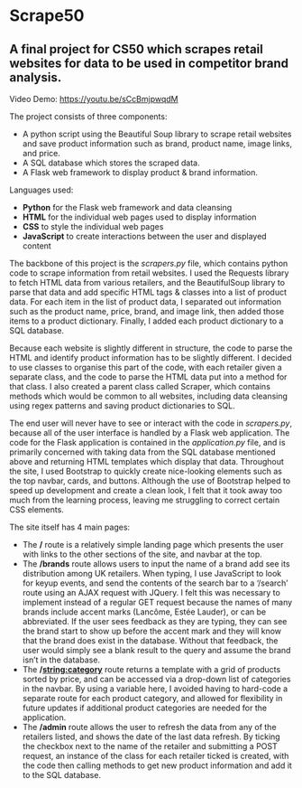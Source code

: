 # Scrape50
## A final project for CS50 which scrapes retail websites for data to be used in competitor brand analysis.

Video Demo: https://youtu.be/sCcBmjpwqdM

The project consists of three components:
- A python script using the Beautiful Soup library to scrape retail websites and save product information such as brand, product name, image links, and price.
- A SQL database which stores the scraped data.
- A Flask web framework to display product & brand information.

Languages used:
- **Python** for the Flask web framework and data cleansing
- **HTML** for the individual web pages used to display information
- **CSS** to style the individual web pages
- **JavaScript** to create interactions between the user and displayed content

The backbone of this project is the *scrapers.py* file, which contains python code to scrape information from retail websites.  I used the Requests library to fetch HTML data from various retailers, and the BeautifulSoup library to parse that data and add specific HTML tags & classes into a list of product data.  For each item in the list of product data, I separated out information such as the product name, price, brand, and image link, then added those items to a product dictionary.  Finally, I added each product dictionary to a SQL database.

Because each website is slightly different in structure, the code to parse the HTML and identify product information has to be slightly different.  I decided to use classes to organise this part of the code, with each retailer given a separate class, and the code to parse the HTML data put into a method for that class.  I also created a parent class called Scraper, which contains methods which would be common to all websites, including data cleansing using regex patterns and saving product dictionaries to SQL.

The end user will never have to see or interact with the code in *scrapers.py*, because all of the user interface is handled by a Flask web application.  The code for the Flask application is contained in the *application.py* file, and is primarily concerned with taking data from the SQL database mentioned above and returning HTML templates which display that data.  Throughout the site, I used Bootstrap to quickly create nice-looking elements such as the top navbar, cards, and buttons.  Although the use of Bootstrap helped to speed up development and create a clean look, I felt that it took away too much from the learning process, leaving me struggling to correct certain CSS elements.

The site itself has 4 main pages:
	
- The **/** route is a relatively simple landing page which presents the user with links to the other sections of the site, and  navbar at the top.
- The **/brands** route allows users to input the name of a brand add see its distribution among UK retailers.  When typing, I use JavaScript to look for keyup events, and send the contents of the search bar to a ‘/search’ route using an AJAX request with JQuery.  I felt this was necessary to implement instead of a regular GET request because the names of many brands include accent marks (Lancôme, Estée Lauder), or can be abbreviated.  If the user sees feedback as they are typing, they can see the brand start to show up before the accent mark and they will know that the brand does exist in the database.  Without that feedback, the user would simply see a blank result to the query and assume the brand isn’t in the database.
- The **/<string:category>** route returns a template with a grid of products sorted by price, and can be accessed via a drop-down list of categories in the navbar.  By using a variable here, I avoided having to hard-code a separate route for each product category, and allowed for flexibility in future updates if additional product categories are needed for the application.
- The **/admin** route allows the user to refresh the data from any of the retailers listed, and shows the date of the last data refresh.  By ticking the checkbox next to the name of the retailer and submitting a POST request, an instance of the class for each retailer ticked is created, with the code then calling methods to get new product information and add it to the SQL database.